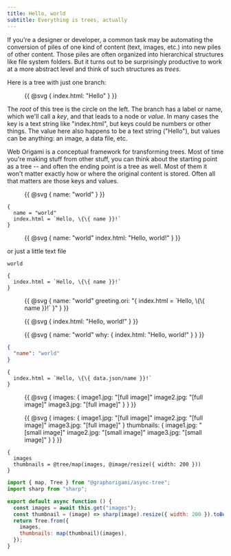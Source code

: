 ```yaml
---
title: Hello, world
subtitle: Everything is trees, actually
---
```


If you're a designer or developer, a common task may be automating the conversion of piles of one kind of content (text, images, etc.) into new piles of other content. Those piles are often organized into hierarchical structures like file system folders. But it turns out to be surprisingly productive to work at a more abstract level and think of such structures as _trees_.

Here is a tree with just one branch:

<figure>
{{
  @svg {
    index.html: "Hello"
  }
}}
</figure>

The _root_ of this tree is the circle on the left. The branch has a label or name, which we'll call a _key_, and that leads to a node or _value_. In many cases the key is a text string like "index.html", but keys could be numbers or other things. The value here also happens to be a text string ("Hello"), but values can be anything: an image, a data file, etc.

Web Origami is a conceptual framework for transforming trees. Most of time you're making stuff from other stuff, you can think about the starting point as a tree -- and often the ending point is a tree as well. Most of them it won't matter exactly how or where the original content is stored. Often all that matters are those keys and values.

<figure>
{{
  @svg {
    name: "world"
  }
}}
</figure>

```
{
  name = "world"
  index.html = `Hello, \{\{ name }}!`
}
```

<figure>
{{
  @svg {
    name: "world"
    index.html: "Hello, world!"
  }
}}
</figure>

or just a little text file

```
world
```

```
{
  index.html = `Hello, \{\{ name }}!`
}
```

<figure>
{{
  @svg {
    name: "world"
    greeting.ori: "{ index.html = `Hello, \{\{ name }}!` }"
  }
}}
</figure>

<figure>
{{
  @svg {
    index.html: "Hello, world!"
  }
}}
</figure>

<figure>
{{
  @svg {
    name: "world"
    why: {
      index.html: "Hello, world!"
    }
  }
}}
</figure>

```json
{
  "name": "world"
}
```

```
{
  index.html = `Hello, \{\{ data.json/name }}!`
}
```

<figure>
{{
  @svg {
    images: {
      image1.jpg: "[full image]"
      image2.jpg: "[full image]"
      image3.jpg: "[full image]"
    }
  }
}}
</figure>

<figure>
{{
  @svg {
    images: {
      image1.jpg: "[full image]"
      image2.jpg: "[full image]"
      image3.jpg: "[full image]"
    }
    thumbnails: {
      image1.jpg: "[small image]"
      image2.jpg: "[small image]"
      image3.jpg: "[small image]"
    }
  }
}}
</figure>

```
{
  images
  thumbnails = @tree/map(images, @image/resize({ width: 200 }))
}
```

```js
import { map, Tree } from "@graphorigami/async-tree";
import sharp from "sharp";

export default async function () {
  const images = await this.get("images");
  const thumbnail = (image) => sharp(image).resize({ width: 200 }).toBuffer();
  return Tree.from({
    images,
    thumbnails: map(thumbnail)(images),
  });
}
```
